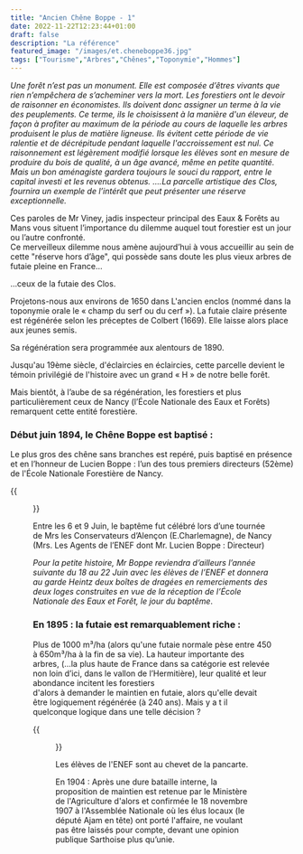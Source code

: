 ```yaml
---
title: "Ancien Chêne Boppe - 1"
date: 2022-11-22T12:23:44+01:00
draft: false
description: "La référence"
featured_image: "/images/et.cheneboppe36.jpg"
tags: ["Tourisme","Arbres","Chênes","Toponymie","Hommes"]
---
```


*Une forêt n’est pas un monument.
Elle est composée d’êtres vivants que rien n’empêchera de
s’acheminer vers la mort.
Les forestiers ont le devoir de raisonner en économistes. 
Ils doivent donc assigner un terme à la vie des peuplements.
Ce terme, ils le choisissent à la manière d'un éleveur, 
de façon à profiter au maximum de la période au cours de 
laquelle les arbres produisent le plus de matière ligneuse. 
Ils évitent cette période de vie ralentie et de décrépitude 
pendant laquelle l'accroissement est nul.
Ce raisonnement est légèrement modifié lorsque les élèves 
sont  en mesure de produire du bois de qualité, à un âge avancé,
même en petite quantité. 
Mais un bon aménagiste gardera toujours le souci du rapport, 
entre le capital investi et  les revenus obtenus.
….La parcelle artistique des Clos, fournira un exemple de 
l’intérêt que peut présenter une réserve exceptionnelle.*

Ces paroles de Mr Viney, jadis inspecteur principal des
Eaux & Forêts au Mans vous situent l’importance du dilemme
auquel tout forestier est un jour ou l’autre confronté.   
Ce merveilleux dilemme nous amène aujourd’hui à vous 
accueillir au sein de cette  "réserve hors d’âge", 
qui possède sans doute les plus vieux arbres de futaie 
pleine en France… 

…ceux de  la futaie des Clos. 

Projetons-nous aux environs de 1650 dans L'ancien enclos
(nommé dans la toponymie orale le « champ du serf ou du cerf »). 
La futaie claire présente est régénérée selon les préceptes
de Colbert (1669). Elle laisse  alors place aux jeunes semis. 

Sa régénération sera programmée aux alentours de 1890.

Jusqu'au 19ème siècle, d'éclaircies en éclaircies, 
cette parcelle devient le témoin privilégié de
l'histoire avec un grand « H » de notre belle forêt. 

Mais bientôt, à l’aube de sa régénération, les forestiers 
et plus particulièrement ceux de Nancy 
(l’École Nationale des Eaux et Forêts)
remarquent cette entité forestière.

### Début juin 1894, le Chêne Boppe est baptisé :

Le plus gros des chêne sans branches est repéré, 
puis baptisé en présence et en l’honneur de Lucien Boppe :
l’un des tous premiers directeurs (52ème) de 
l'École Nationale Forestière de Nancy. 

{{<figure src="/images/articles/boppedirecteur.jpg" title="Lucien Boppe, Directeur de l'ENEF">}}

Entre les 6 et 9 Juin, le baptême fut célébré lors d’une tournée de
Mrs les  Conservateurs d’Alençon (E.Charlemagne), de Nancy 
(Mrs. Les Agents de l’ENEF dont Mr. Lucien Boppe : Directeur) 

*Pour la petite histoire, Mr Boppe reviendra d’ailleurs l’année suivante 
du 18 au 22 Juin avec les élèves de l’ENEF et donnera au garde Heintz deux boîtes
de dragées en remerciements des deux loges construites en vue de la réception 
de l’École Nationale des Eaux et Forêt, le jour du baptême*.


### En 1895 : la futaie est remarquablement riche : 
 
Plus de 1000 m³/ha (alors qu'une futaie normale pèse entre 450 à 650m³/ha à la fin de sa vie).
La hauteur importante des arbres, (…la plus haute de France dans sa catégorie est relevée non loin d’ici, 
dans le vallon de l’Hermitière), leur qualité et leur abondance incitent les forestiers  
d'alors  à demander le maintien en futaie, alors qu'elle devait être logiquement régénérée (à 240 ans). 
Mais y a t il quelconque logique dans une telle décision ?

{{<figure src="/images/articles/1897boppe.jpg" title="1897 - Rénovation de la pancarte du chêne Boppe">}}

Les élèves de l'ENEF sont au chevet de la pancarte.
  
En 1904 : Après une dure bataille interne, la proposition de maintien est retenue par  le  Ministère  de  l'Agriculture d'alors et confirmée le 18 novembre 1907 à l'Assemblée Nationale où les élus locaux (le député Ajam en tête) ont porté l'affaire, ne voulant pas être laissés pour compte, devant une opinion publique Sarthoise plus qu’unie. 
